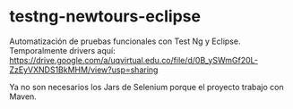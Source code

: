 # testng-newtours-eclipse
Automatización de pruebas funcionales con Test Ng y Eclipse.
Temporalmente drivers aquí: https://drive.google.com/a/uqvirtual.edu.co/file/d/0B_ySWmGf20L-ZzEyVXNDS1BkMHM/view?usp=sharing

Ya no son necesarios los Jars de Selenium porque el proyecto trabajo con Maven.
